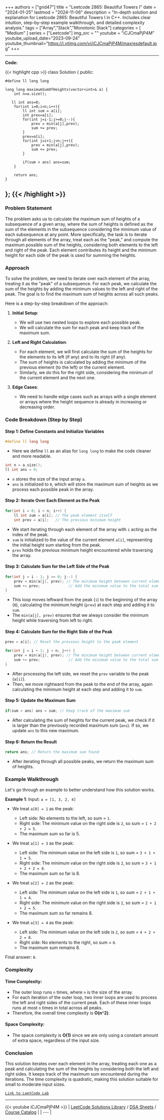 
+++
authors = ["grid47"]
title = "Leetcode 2865: Beautiful Towers I"
date = "2024-01-25"
lastmod = "2024-11-06"
description = "In-depth solution and explanation for Leetcode 2865: Beautiful Towers I in C++. Includes clear intuition, step-by-step example walkthrough, and detailed complexity analysis."
tags = ["Array","Stack","Monotonic Stack"]
categories = [
    "Medium"
]
series = ["Leetcode"]
img_src = ""
youtube = "iCJCmaPjP4M"
youtube_upload_date="2023-09-24"
youtube_thumbnail="https://i.ytimg.com/vi/iCJCmaPjP4M/maxresdefault.jpg"
+++



---
**Code:**

{{< highlight cpp >}}
class Solution {
public:
    
    #define ll long long
    
    long long maximumSumOfHeights(vector<int>& a) {
        int n=a.size();
        
       ll int ans=0;
        for(int i=0;i<n;i++){
            ll int sum = a[i];
            int prev=a[i];
            for(int j=i-1;j>=0;j--){
                prev = min(a[j],prev);
                sum += prev;
            }
            prev=a[i];
            for(int j=i+1;j<n;j++){
                prev = min(a[j],prev);
                sum += prev;
            }
            
            if(sum > ans) ans=sum;
        }
        
        return ans;
    }
};
{{< /highlight >}}
---

### Problem Statement

The problem asks us to calculate the maximum sum of heights of a subsequence of a given array, where the sum of heights is defined as the sum of the elements in the subsequence considering the minimum value of each subsequence at any point. More specifically, the task is to iterate through all elements of the array, treat each as the "peak," and compute the maximum possible sum of the heights, considering both elements to the left and right of the peak. Each element contributes its height and the minimum height for each side of the peak is used for summing the heights.

### Approach

To solve the problem, we need to iterate over each element of the array, treating it as the "peak" of a subsequence. For each peak, we calculate the sum of the heights by adding the minimum values to the left and right of the peak. The goal is to find the maximum sum of heights across all such peaks.

Here is a step-by-step breakdown of the approach:

1. **Initial Setup**: 
   - We will use two nested loops to explore each possible peak.
   - We will calculate the sum for each peak and keep track of the maximum sum.

2. **Left and Right Calculation**: 
   - For each element, we will first calculate the sum of the heights for the elements to its left (if any) and to its right (if any). 
   - The sum of heights is calculated by adding the minimum of the previous element (to the left) or the current element.
   - Similarly, we do this for the right side, considering the minimum of the current element and the next one.

3. **Edge Cases**: 
   - We need to handle edge cases such as arrays with a single element or arrays where the height sequence is already in increasing or decreasing order.

### Code Breakdown (Step by Step)

#### Step 1: Define Constants and Initialize Variables

```cpp
#define ll long long
```
- Here we define `ll` as an alias for `long long` to make the code cleaner and more readable.

```cpp
int n = a.size();
ll int ans = 0;
```
- `n` stores the size of the input array `a`.
- `ans` is initialized to `0`, which will store the maximum sum of heights as we process each possible peak in the array.

#### Step 2: Iterate Over Each Element as the Peak

```cpp
for(int i = 0; i < n; i++) {
    ll int sum = a[i]; // The peak element itself
    int prev = a[i];   // The previous minimum height
```
- We start iterating through each element of the array with `i` acting as the index of the peak.
- `sum` is initialized to the value of the current element `a[i]`, representing the initial height sum starting from the peak.
- `prev` holds the previous minimum height encountered while traversing the array.

#### Step 3: Calculate Sum for the Left Side of the Peak

```cpp
for(int j = i - 1; j >= 0; j--) {
    prev = min(a[j], prev); // The minimum height between current element and previous minimum
    sum += prev;             // Add the minimum value to the total sum
}
```
- This loop moves leftward from the peak (`i`) to the beginning of the array (`0`), calculating the minimum height (`prev`) at each step and adding it to `sum`.
- The `min(a[j], prev)` ensures that we always consider the minimum height while traversing from left to right.

#### Step 4: Calculate Sum for the Right Side of the Peak

```cpp
prev = a[i]; // Reset the previous height to the peak element

for(int j = i + 1; j < n; j++) {
    prev = min(a[j], prev); // The minimum height between current element and previous minimum
    sum += prev;             // Add the minimum value to the total sum
}
```
- After processing the left side, we reset the `prev` variable to the peak (`a[i]`).
- Then, we move rightward from the peak to the end of the array, again calculating the minimum height at each step and adding it to `sum`.

#### Step 5: Update the Maximum Sum

```cpp
if(sum > ans) ans = sum; // Keep track of the maximum sum
```
- After calculating the sum of heights for the current peak, we check if it is larger than the previously recorded maximum sum (`ans`). If so, we update `ans` to this new maximum.

#### Step 6: Return the Result

```cpp
return ans; // Return the maximum sum found
```
- After iterating through all possible peaks, we return the maximum sum of heights.

### Example Walkthrough

Let's go through an example to better understand how this solution works.

**Example 1**:
Input: `a = [1, 3, 2, 4]`

- We treat `a[0] = 1` as the peak:
  - Left side: No elements to the left, so sum = `1`.
  - Right side: The minimum value on the right side is `2`, so sum = `1 + 2 + 2 = 5`.
  - The maximum sum so far is 5.
  
- We treat `a[1] = 3` as the peak:
  - Left side: The minimum value on the left side is `1`, so sum = `3 + 1 + 1 = 5`.
  - Right side: The minimum value on the right side is `2`, so sum = `3 + 1 + 2 + 2 = 8`.
  - The maximum sum so far is 8.
  
- We treat `a[2] = 2` as the peak:
  - Left side: The minimum value on the left side is `1`, so sum = `2 + 1 + 1 = 4`.
  - Right side: The minimum value on the right side is `2`, so sum = `2 + 1 + 2 = 5`.
  - The maximum sum so far remains 8.

- We treat `a[3] = 4` as the peak:
  - Left side: The minimum value on the left side is `2`, so sum = `4 + 2 + 2 = 8`.
  - Right side: No elements to the right, so sum = `8`.
  - The maximum sum remains 8.

Final answer: `8`.

### Complexity

#### Time Complexity:
- The outer loop runs `n` times, where `n` is the size of the array.
- For each iteration of the outer loop, two inner loops are used to process the left and right sides of the current peak. Each of these inner loops runs at most `n` times in total across all peaks.
- Therefore, the overall time complexity is **O(n^2)**.

#### Space Complexity:
- The space complexity is **O(1)** since we are only using a constant amount of extra space, regardless of the input size.

### Conclusion

This solution iterates over each element in the array, treating each one as a peak and calculating the sum of the heights by considering both the left and right sides. It keeps track of the maximum sum encountered during the iterations. The time complexity is quadratic, making this solution suitable for small to moderate input sizes.

[`Link to LeetCode Lab`](https://leetcode.com/problems/beautiful-towers-i/description/)

---
{{< youtube iCJCmaPjP4M >}}
| [LeetCode Solutions Library](https://grid47.xyz/leetcode/) / [DSA Sheets](https://grid47.xyz/sheets/) / [Course Catalog](https://grid47.xyz/courses/) |
| --- |
